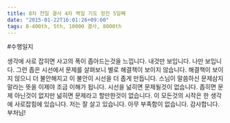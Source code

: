 ```yaml
---
title: 8차 천일 결사 4차 백일 기도 정진 5일째
date: "2015-01-22T16:01:26+09:00"
tags: 8-400th, 5th, 10000 결사, 8000th
---
```


#수행일지

생각에 사로 잡히면 사고의 폭이 좁아드는것을 느낍니다. 내것만 보입니다. 나만 보입니다. 그런 좁은 시선에서 문제를 살펴보니 별로 해결책이 보이지 않습니다. 해결책이 보이지 않으니 더 불안해지고 이 불안이 시선을 더 좁게 만듭니다. 스님이 말씀하신 문제삼지 말라는 뜻을 이제야 조금 이해가 됩니다. 시선을 넒히면 문제될것이 없습니다. 좁히면 문제 아닌것이 없지만 넒히면 문제라고 할만한것이 없습니다. 이 모든것의 시작은 한 생각에 사로잡힘에 있습니다. 저는 잘 살고 있습니다. 아무 부족함이 없습니다. 감사합니다. 부처님!
